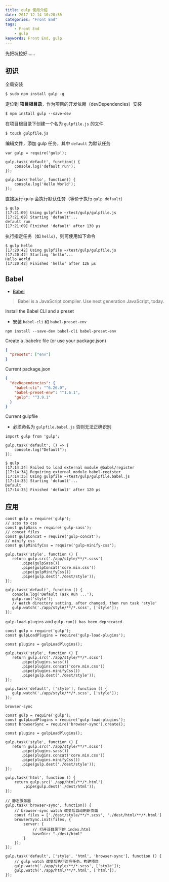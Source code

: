 ```yaml
---
title: gulp 使用介绍
date: 2017-12-14 10:20:55
categories: "Front End"
tags:
    - Front End
    - gulp
keywords: Front End, gulp
---
```


先把坑挖好……

<!-- more -->

## 初识

全局安装

```
$ sudo npm install gulp -g
```

定位到 **项目根目录**，作为项目的开发依赖（devDependencies）安装

```
$ npm install gulp --save-dev
```

在项目根目录下创建一个名为 `gulpfile.js` 的文件

```
$ touch gulpfile.js
```

编辑文件，添加 gulp 任务，其中 `default` 为默认任务

```
var gulp = require('gulp');

gulp.task('default', function() {
    console.log('default run');
});

gulp.task('hello', function() {
    console.log('Hello World');
});
```

直接运行 gulp 会执行默认任务（等价于执行 `gulp default`）

```
$ gulp
[17:21:09] Using gulpfile ~/test/gulp/gulpfile.js
[17:21:09] Starting 'default'...
default run
[17:21:09] Finished 'default' after 130 μs
```

执行指定任务（如 `hello`），则可使用如下命令

```
$ gulp hello
[17:20:42] Using gulpfile ~/test/gulp/gulpfile.js
[17:20:42] Starting 'hello'...
Hello World
[17:20:42] Finished 'hello' after 126 μs
```

## Babel

- [Babel](http://babeljs.io/)

> Babel is a JavaScript compiler. Use next generation JavaScript, today.

Install the Babel CLI and a preset
- 安装 `babel-cli` 和 `babel-preset-env`

```
npm install --save-dev babel-cli babel-preset-env
```

Create a .babelrc file (or use your package.json)

```json
{
  "presets": ["env"]
}
```

Current package.json

```json
{
  "devDependencies": {
    "babel-cli": "^6.26.0",
    "babel-preset-env": "^1.6.1",
    "gulp": "^3.9.1"
  }
}
```

Current gulpfile
- 必须命名为 `gulpfile.babel.js` 否则无法正确识别

```
import gulp from 'gulp';

gulp.task('default', () => {
    console.log("Default");
});
```

```
$ gulp
[17:14:34] Failed to load external module @babel/register
[17:14:34] Requiring external module babel-register
[17:14:35] Using gulpfile ~/test/gulp/gulpfile.babel.js
[17:14:35] Starting 'default'...
Default
[17:14:35] Finished 'default' after 120 μs
```

## 应用

```
const gulp = require('gulp');
// scss to css
const gulpSass = require('gulp-sass');
// concat files
const gulpConcat = require('gulp-concat');
// minify css
const gulpMinifyCss = require('gulp-minify-css');

gulp.task('style', function () {
   return gulp.src('./app/style/**/*.scss')
       .pipe(gulpSass())
       .pipe(gulpConcat('core.min.css'))
       .pipe(gulpMinifyCss())
       .pipe(gulp.dest('./dest/style'));
});

gulp.task('default', function () {
   console.log('Default Task Run ...');
   gulp.run('style');
   // Watch directory setting, after changed, then run task 'style'
   gulp.watch('./app/style/**/*.scss', ['style']);
});
```

`gulp-load-plugins` and `gulp.run() has been deprecated.`

```
const gulp = require('gulp');
const gulpLoadPlugins = require('gulp-load-plugins');

const plugins = gulpLoadPlugins();

gulp.task('style', function () {
   return gulp.src('./app/style/**/*.scss')
       .pipe(plugins.sass())
       .pipe(plugins.concat('core.min.css'))
       .pipe(plugins.minifyCss())
       .pipe(gulp.dest('./dest/style'));
});

gulp.task('default', ['style'], function () {
   gulp.watch('./app/style/**/*.scss', ['style']);
});
```

`browser-sync`

```
const gulp = require('gulp');
const gulpLoadPlugins = require('gulp-load-plugins');
const browserSync = require('browser-sync').create();

const plugins = gulpLoadPlugins();

gulp.task('style', function () {
   return gulp.src('./app/style/**/*.scss')
       .pipe(plugins.sass())
       .pipe(plugins.concat('core.min.css'))
       .pipe(plugins.minifyCss())
       .pipe(gulp.dest('./dest/style'));
});

gulp.task('html', function () {
    return gulp.src('./app/html/**/*.html')
        .pipe(gulp.dest('./dest/html'));
});

// 静态服务器
gulp.task('browser-sync', function() {
    // browser-sync watch 改变后自动刷新页面
    const files = ['./dest/style/**/*.scss', './dest/html/**/*.html']
    browserSync.init(files, {
        server: {
            // 打开该目录下的 index.html
            baseDir: "./dest/html"
        }
    });
});

gulp.task('default', ['style', 'html', 'browser-sync'], function () {
    // gulp watch 改变后执行对应任务，构建项目
    gulp.watch('./app/style/**/*.scss', ['style']);
    gulp.watch('./app/html/**/*.html', ['html']);
});
```


